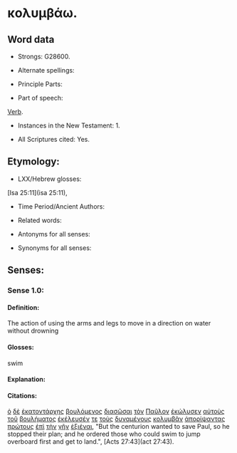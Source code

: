 # κολυμβάω.

<!-- Status: S2=Needs2ndReview -->
<!-- Lexica used for edits: BDAG, FFM, LN, BN, A-S -->

## Word data

* Strongs: G28600.


* Alternate spellings:

* Principle Parts: 

* Part of speech: 

[Verb](http://ugg.readthedocs.io/en/latest/verb.html).

* Instances in the New Testament: 1.

* All Scriptures cited: Yes.

## Etymology: 

* LXX/Hebrew glosses: 

[Isa 25:11](isa 25:11),

* Time Period/Ancient Authors: 

* Related words: 

* Antonyms for all senses:

* Synonyms for all senses: 

## Senses:

### Sense 1.0:

#### Definition: 

The action of using the arms and legs to move in a direction on water without drowning

#### Glosses:

swim

#### Explanation:

#### Citations:

[ὁ](../G35880/01.md) [δὲ](../G11610/01.md) [ἑκατοντάρχης](../G15430/01.md) [βουλόμενος](../G10140/01.md) [διασῶσαι](../G12950/01.md) [τὸν](../G35880/01.md) [Παῦλον](../G39720/01.md) [ἐκώλυσεν](../G29670/01.md) [αὐτοὺς](../G08460/01.md) [τοῦ](../G35880/01.md) [βουλήματος](../G10130/01.md) [ἐκέλευσέν](../G27530/01.md) [τε](../G50370/01.md) [τοὺς](../G35880/01.md) [δυναμένους](../G14100/01.md) [κολυμβᾶν](../G28600/01.md) [ἀπορίψαντας](../G06410/01.md) [πρώτους](../G44130/01.md) [ἐπὶ](../G19090/01.md) [τὴν](../G35880/01.md) [γῆν](../G10930/01.md) [ἐξιέναι](../G18260/01.md), 
"But the centurion wanted to save Paul, so he stopped their plan; and he ordered those who could swim to jump overboard first and get to land.", 
[Acts 27:43](act 27:43). 
